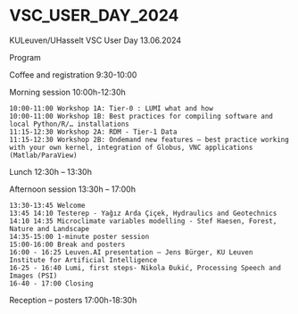 # VSC_USER_DAY_2024
KULeuven/UHasselt VSC User Day 13.06.2024

Program

Coffee and registration 9:30-10:00

Morning session 10:00h-12:30h

    10:00-11:00 Workshop 1A: Tier-0 : LUMI what and how 
    10:00-11:00 Workshop 1B: Best practices for compiling software and local Python/R/… installations
    11:15-12:30 Workshop 2A: RDM - Tier-1 Data
    11:15-12:30 Workshop 2B: Ondemand new features – best practice working with your own kernel, integration of Globus, VNC applications (Matlab/ParaView)

Lunch 12:30h – 13:30h

Afternoon session 13:30h – 17:00h

    13:30-13:45 Welcome
    13:45 14:10 Testerep - Yağız Arda Çiçek, Hydraulics and Geotechnics
    14:10 14:35 Microclimate variables modelling - Stef Haesen, Forest, Nature and Landscape
    14:35-15:00 1-minute poster session
    15:00-16:00 Break and posters
    16:00 - 16:25 Leuven.AI presentation – Jens Bürger, KU Leuven Institute for Artificial Intelligence
    16-25 - 16:40 Lumi, first steps- Nikola Đukić, Processing Speech and Images (PSI)
    16-40 - 17:00 Closing

Reception – posters 17:00h-18:30h
